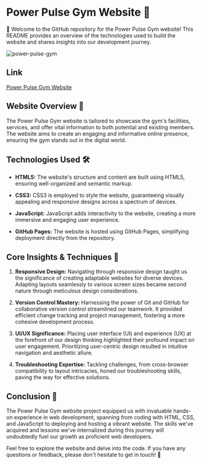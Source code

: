 # Power Pulse Gym Website 💪

👋 Welcome to the GitHub repository for the Power Pulse Gym website! This README provides an overview of the technologies used to build the website and shares insights into our development journey.

![power-pulse-gym](https://github.com/paskaeu25/power-pulse-gym/assets/60621475/bed17f6f-117a-47a3-b63e-182e4602921f)


## Link
[Power Pulse Gym Website](https://paskaeu25.github.io/power-pulse-gym/)


## Website Overview 👀

The Power Pulse Gym website is tailored to showcase the gym's facilities, services, and offer vital information to both potential and existing members. The website aims to create an engaging and informative online presence, ensuring the gym stands out in the digital world.

## Technologies Used 🛠️

- **HTML5:** The website's structure and content are built using HTML5, ensuring well-organized and semantic markup.
  
- **CSS3:** CSS3 is employed to style the website, guaranteeing visually appealing and responsive designs across a spectrum of devices.
  
- **JavaScript:** JavaScript adds interactivity to the website, creating a more immersive and engaging user experience.
  
- **GitHub Pages:** The website is hosted using GitHub Pages, simplifying deployment directly from the repository.

## Core Insights & Techniques 🧠

1. **Responsive Design:** Navigating through responsive design taught us the significance of creating adaptable websites for diverse devices. Adapting layouts seamlessly to various screen sizes became second nature through meticulous design considerations.

2. **Version Control Mastery:** Harnessing the power of Git and GitHub for collaborative version control streamlined our teamwork. It provided efficient change tracking and project management, fostering a more cohesive development process.

3. **UI/UX Significance:** Placing user interface (UI) and experience (UX) at the forefront of our design thinking highlighted their profound impact on user engagement. Prioritizing user-centric design resulted in intuitive navigation and aesthetic allure.

4. **Troubleshooting Expertise:** Tackling challenges, from cross-browser compatibility to layout intricacies, honed our troubleshooting skills, paving the way for effective solutions.

## Conclusion 🎉

The Power Pulse Gym website project equipped us with invaluable hands-on experience in web development, spanning from coding with HTML, CSS, and JavaScript to deploying and hosting a vibrant website. The skills we've acquired and lessons we've internalized during this journey will undoubtedly fuel our growth as proficient web developers.

Feel free to explore the website and delve into the code. If you have any questions or feedback, please don't hesitate to get in touch! 🌟

